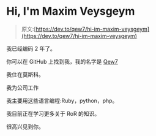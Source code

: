 # Hi, I'm Maxim Veysgeym

> 原文:[https://dev.to/qew7/hi-im-maxim-veysgeym](https://dev.to/qew7/hi-im-maxim-veysgeym)

我已经编码 2 年了。

你可以在 GitHub 上找到我，我的名字是 [Qew7](https://github.com/Qew7)

我住在莫斯科。

我为公司工作

我主要用这些语言编程:Ruby，python，php。

我目前正在学习更多关于 RoR 的知识。

很高兴见到你。